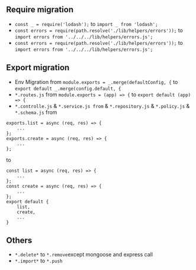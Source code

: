## Require migration

- `const _ = require('lodash');` to `import _ from 'lodash';`
- `const errors = require(path.resolve('./lib/helpers/errors'));` to `import errors from '../../../lib/helpers/errors.js';`
- `const errors = require(path.resolve('./lib/helpers/errors'));` to `import errors from '../../../lib/helpers/errors.js';`

## Export migration

- Env Migration from `module.exports = _.merge(defaultConfig, {` to `export default _.merge(config.default, {`
- `*.routes.js` from `module.exports = (app) => {` to `export default (app) => {`
- `*.controlle.js` & `*.service.js from` & `*.repository.js` & `*.policy.js` & `*.schema.js` from

```
exports.list = async (req, res) => {
    ...
};
exports.create = async (req, res) => {
    ...
};
```

to

```
const list = async (req, res) => {
    ...
};
const create = async (req, res) => {
    ...
};
export default {
    list,
    create,
    ...
}
```

## Others

- `*.delete*` to `*.remove`except mongoose and express call
- `*.import*` to `*.push`
